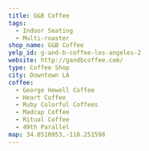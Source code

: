 ```yaml
---
title: G&B Coffee
tags:
  - Indoor Seating
  - Multi-roaster
shop_name: G&B Coffee
yelp_id: g-and-b-coffee-los-angeles-2
website: http://gandbcoffee.com/
type: Coffee Shop
city: Downtown LA
coffee:
  - George Howell Coffee
  - Heart Coffee
  - Ruby Colorful Coffees
  - Madcap Coffee
  - Ritual Coffee
  - 49th Parallel
map: 34.0510953,-118.251598
---
```

